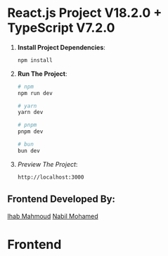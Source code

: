 # React.js Project V18.2.0 + TypeScript V7.2.0
1. **Install Project Dependencies**:
   ```bash
   npm install
2. **Run The Project**:
    ```bash
    # npm
    npm run dev

    # yarn
    yarn dev

    # pnpm
    pnpm dev

    # bun
    bun dev
3. *Preview The Project*:
    ```bash
    http://localhost:3000
## Frontend Developed By:
[Ihab Mahmoud](https://eh-ihabmahmoud.netlify.app/)
[Nabil Mohamed](https://github.com/N0ble-dev )
# Frontend
